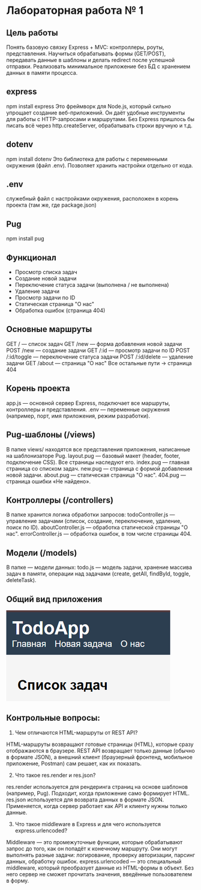 # Лабораторная работа № 1

## Цель работы

Понять базовую связку Express + MVC: контроллеры, роуты, представления.
Научиться обрабатывать формы (GET/POST), передавать данные в шаблоны и делать redirect после успешной отправки.
Реализовать минимальное приложение без БД с хранением данных в памяти процесса.

## express

npm install express
Это фреймворк для Node.js, который сильно упрощает создание веб-приложений.
Он даёт удобные инструменты для работы с HTTP-запросами и маршрутами.
Без Express пришлось бы писать всё через http.createServer, обрабатывать строки вручную и т.д.

## dotenv

npm install dotenv
Это библиотека для работы с переменными окружения (файл .env).
Позволяет хранить настройки отдельно от кода.

## .env

служебный файл с настройками окружения, расположен в корень проекта (там же, где package.json)

## Pug

npm install pug

## Функционал

- Просмотр списка задач
- Создание новой задачи
- Переключение статуса задачи (выполнена / не выполнена)
- Удаление задачи
- Просмотр задачи по ID
- Статическая страница "О нас"
- Обработка ошибок (страница 404)

## Основные маршруты

GET / — список задач
GET /new — форма добавления новой задачи
POST /new — создание задачи
GET /:id — просмотр задачи по ID
POST /:id/toggle — переключение статуса задачи
POST /:id/delete — удаление задачи
GET /about — страница "О нас"
Все остальные пути → страница 404

## Корень проекта

app.js — основной сервер Express, подключает все маршруты, контроллеры и представления.
.env — переменные окружения (например, порт, имя приложения, режим разработки).

## Pug-шаблоны (/views)

В папке views/ находятся все представления приложения, написанные на шаблонизаторе Pug.
layout.pug — базовый макет (header, footer, подключение CSS). Все страницы наследуют его.
index.pug — главная страница со списком задач.
new.pug — страница с формой добавления новой задачи.
about.pug — статическая страница "О нас".
404.pug — страница ошибки «Не найдено».

## Контроллеры (/controllers)

В папке хранится логика обработки запросов:
todoController.js — управление задачами (список, создание, переключение, удаление, поиск по ID).
aboutController.js — обработка статической страницы "О нас".
errorController.js — обработка ошибок, в том числе страницы 404.

## Модели (/models)

В папке — модели данных:
todo.js — модель задачи, хранение массива задач в памяти, операции над задачами (create, getAll, findById, toggle, deleteTask).

## Общий вид приложения

![alt text](image.png)

## Контрольные вопросы:

1. Чем отличаются HTML-маршруты от REST API?

HTML-маршруты возвращают готовые страницы (HTML), которые сразу отображаются в браузере.
REST API возвращает только данные (обычно в формате JSON), а внешний клиент (браузерный фронтенд, мобильное приложение, Postman) сам решает, как их показать.

2. Что такое res.render и res.json?

res.render используется для рендеринга страниц на основе шаблонов (например, Pug). Подходит, когда приложение само формирует HTML.
res.json используется для возврата данных в формате JSON. Применяется, когда сервер работает как API и клиенту нужны только данные.

3. Что такое middleware в Express и для чего используется express.urlencoded?

Middleware — это промежуточные функции, которые обрабатывают запрос до того, как он попадёт к конечному маршруту. Они могут выполнять разные задачи: логирование, проверку авторизации, парсинг данных, обработку ошибок.
express.urlencoded — это специальный middleware, который преобразует данные из HTML-формы в объект. Без него сервер не сможет прочитать значения, введённые пользователем в форму.
